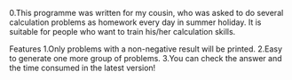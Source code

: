 0.This programme was written for my cousin, who was asked to do several calculation problems as homework every day in summer holiday.
It is suitable for people who want to train his/her calculation skills.

Features
1.Only problems with a non-negative result will be printed.
2.Easy to generate one more group of problems.
3.You can check the answer and the time consumed in the latest version!
